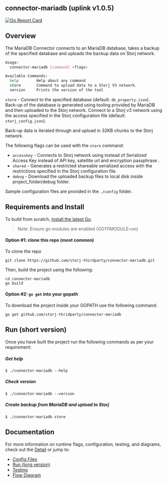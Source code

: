 ## connector-mariadb (uplink v1.0.5)

[![Go Report Card](https://goreportcard.com/badge/github.com/storj-thirdparty/connector-mariadb)](https://goreportcard.com/report/github.com/storj-thirdparty/connector-mariadb)

## Overview

The MariaDB Connector connects to an MariaDB database, takes a backup of the specified database and uploads the backup data on Storj network.

```bash
Usage:
  connector-mariadb [command] <flags>

Available Commands:
  help        Help about any command
  store       Command to upload data to a Storj V3 network.
  version     Prints the version of the tool

```



`store` - Connect to the specified database (default: `db_property.json`).  Back-up of the database is generated using tooling provided by MariaDB and then uploaded to the Storj network.  Connect to a Storj v3 network using the access specified in the Storj configuration file (default: `storj_config.json`). 

 Back-up data is iterated through and upload in 32KB chunks to the Storj network.

The following flags  can be used with the `store` command:

* `accesskey` - Connects to Storj network using instead of Serialized Access Key instead of API key, satellite url and encryption passphrase .
* `shared` - Generates a restricted shareable serialized access with the restrictions specified in the Storj configuration file.
* `debug` - Download the uploaded backup files to local disk inside project_folder/debug folder.



Sample configuration files are provided in the `./config` folder. 



## Requirements and Install

To build from scratch, [install the latest Go](https://golang.org/doc/install#install). 

> Note: Ensure go modules are enabled (GO111MODULE=on)



#### Option #1: clone this repo (most common)

To clone the repo

```
git clone https://github.com/storj-thirdparty/connector-mariadb.git
```

Then, build the project using the following:

```
cd connector-mariadb
go build
```



#### Option #2:  ``go get`` into your gopath

 To download the project inside your GOPATH use the following command:

```
go get github.com/storj-thridparty/connector-mariadb
```



## Run (short version)

Once you have built the project run the following commands as per your requirement:

##### Get help

```
$ ./connector-mariadb --help
```

##### Check version

```
$ ./connector-mariadb --version
```

##### Create backup from MariaDB and upload to Storj

```
$ ./connector-mariadb store 
```



## Documentation

For more information on runtime flags, configuration, testing, and diagrams, check out the [Detail](//github.com/storj-thirdparty/connector-mariadb/wiki/) or jump to:

* [Config Files](//github.com/storj-thirdparty/connector-mariadb/wiki/#config-files)
* [Run (long version)](//github.com/storj-thirdparty/connector-mariadb/wiki/#run)
* [Testing](//github.com/storj-thirdparty/connector-mariadb/wiki/#testing)
* [Flow Diagram](//github.com/storj-thirdparty/connector-mariadb/wiki/#flow-diagram)